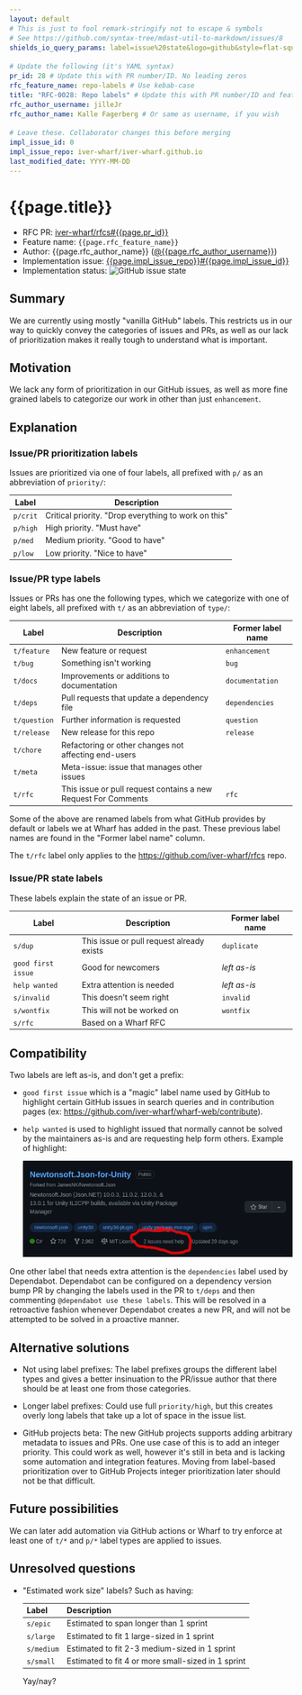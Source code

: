 ```yaml
---
layout: default
# This is just to fool remark-stringify not to escape & symbols
# See https://github.com/syntax-tree/mdast-util-to-markdown/issues/8
shields_io_query_params: label=issue%20state&logo=github&style=flat-square

# Update the following (it's YAML syntax)
pr_id: 28 # Update this with PR number/ID. No leading zeros
rfc_feature_name: repo-labels # Use kebab-case
title: "RFC-0028: Repo labels" # Update this with PR number/ID and feature name. Use leading zeros
rfc_author_username: jilleJr
rfc_author_name: Kalle Fagerberg # Or same as username, if you wish

# Leave these. Collaborator changes this before merging
impl_issue_id: 0
impl_issue_repo: iver-wharf/iver-wharf.github.io
last_modified_date: YYYY-MM-DD
---
```


# {{page.title}}

- RFC PR: [iver-wharf/rfcs#{{page.pr_id}}](https://github.com/iver-wharf/rfcs/pull/{{page.pr_id}})
- Feature name: `{{page.rfc_feature_name}}`
- Author: {{page.rfc_author_name}} ([@{{page.rfc_author_username}}](https://github.com/{{page.rfc_author_username}}))
- Implementation issue: [{{page.impl_issue_repo}}#{{page.impl_issue_id}}](https://github.com/{{page.impl_issue_repo}}/issues/{{page.impl_issue_id}})
- Implementation status: ![GitHub issue state](https://img.shields.io/github/issues/detail/state/{{page.impl_issue_repo}}/{{page.impl_issue_id}}?{{page.shields_io_query_params}})

## Summary

We are currently using mostly "vanilla GitHub" labels. This restricts us in our
way to quickly convey the categories of issues and PRs, as well as our lack of
prioritization makes it really tough to understand what is important.

## Motivation

We lack any form of prioritization in our GitHub issues, as well as more
fine grained labels to categorize our work in other than just `enhancement`.

## Explanation

### Issue/PR prioritization labels

Issues are prioritized via one of four labels, all prefixed with `p/` as an
abbreviation of `priority/`:

| Label    | Description                                          |
| -----    | -----------                                          |
| `p/crit` | Critical priority. "Drop everything to work on this" |
| `p/high` | High priority. "Must have"                           |
| `p/med`  | Medium priority. "Good to have"                      |
| `p/low`  | Low priority. "Nice to have"                         |

### Issue/PR type labels

Issues or PRs has one the following types, which we categorize with one of
eight labels, all prefixed with `t/` as an abbreviation of `type/`:

<!-- lint disable maximum-line-length -->

| Label        | Description                                                    | Former label name |
| -----        | -----------                                                    | ----------------- |
| `t/feature`  | New feature or request                                         | `enhancement`     |
| `t/bug`      | Something isn't working                                        | `bug`             |
| `t/docs`     | Improvements or additions to documentation                     | `documentation`   |
| `t/deps`     | Pull requests that update a dependency file                    | `dependencies`    |
| `t/question` | Further information is requested                               | `question`        |
| `t/release`  | New release for this repo                                      | `release`         |
| `t/chore`    | Refactoring or other changes not affecting end-users           |                   |
| `t/meta`     | Meta-issue: issue that manages other issues                    |                   |
| `t/rfc`      | This issue or pull request contains a new Request For Comments | `rfc`             |

<!-- lint enable maximum-line-length -->

Some of the above are renamed labels from what GitHub provides by default or
labels we at Wharf has added in the past. These previous label names are found
in the "Former label name" column.

The `t/rfc` label only applies to the <https://github.com/iver-wharf/rfcs> repo.

### Issue/PR state labels

These labels explain the state of an issue or PR.

<!-- lint disable maximum-line-length -->

| Label              | Description                               | Former label name |
| -----              | -----------                               | ----------------- |
| `s/dup`            | This issue or pull request already exists | `duplicate`       |
| `good first issue` | Good for newcomers                        | *left as-is*      |
| `help wanted`      | Extra attention is needed                 | *left as-is*      |
| `s/invalid`        | This doesn't seem right                   | `invalid`         |
| `s/wontfix`        | This will not be worked on                | `wontfix`         |
| `s/rfc`            | Based on a Wharf RFC                      |                   |

<!-- lint enable maximum-line-length -->

## Compatibility

Two labels are left as-is, and don't get a prefix:

- `good first issue` which is a "magic" label name used by GitHub to highlight
  certain GitHub issues in search queries and in contribution pages
  (ex: <https://github.com/iver-wharf/wharf-web/contribute>).

- `help wanted` is used to highlight issued that normally cannot be solved by
  the maintainers as-is and are requesting help form others.
  Example of highlight:

  ![help wanted labels in repo list](../assets/0028-help-wanted-labels.png)

One other label that needs extra attention is the `dependencies` label used by
Dependabot. Dependabot can be configured on a dependency version bump PR by
changing the labels used in the PR to `t/deps` and then commenting
`@dependabot use these labels`. This will be resolved in a retroactive fashion
whenever Dependabot creates a new PR, and will not be attempted to be solved
in a proactive manner.

## Alternative solutions

- Not using label prefixes: The label prefixes groups the different label types
  and gives a better insinuation to the PR/issue author that there should be
  at least one from those categories.

- Longer label prefixes: Could use full `priority/high`, but this creates
  overly long labels that take up a lot of space in the issue list.

- GitHub projects beta: The new GitHub projects supports adding arbitrary
  metadata to issues and PRs. One use case of this is to add an integer
  priority. This could work as well, however it's still in beta and is lacking
  some automation and integration features. Moving from label-based
  prioritization over to GitHub Projects integer prioritization later should
  not be that difficult.

## Future possibilities

We can later add automation via GitHub actions or Wharf to try enforce at least
one of `t/*` and `p/*` label types are applied to issues.

## Unresolved questions

- "Estimated work size" labels? Such as having:

  | Label        | Description                               |
  | -----        | -----------                               |
  | `s/epic`     | Estimated to span longer than 1 sprint
  | `s/large`    | Estimated to fit 1 large-sized in 1 sprint
  | `s/medium`   | Estimated to fit 2-3 medium-sized in 1 sprint
  | `s/small`    | Estimated to fit 4 or more small-sized in 1 sprint

  Yay/nay?
